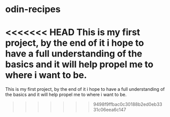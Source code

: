 # odin-recipes
<<<<<<< HEAD
This is my first project, by the end of it i hope to have a full understanding of the basics and it will help propel me to where i want to be.
=======
This is my first project, by the end of it i hope to have a full understanding of the basics and it will help propel me to where i want to be.
>>>>>>> 9498f9ffbac0c30188b2ed0eb3331c06eea6c147
